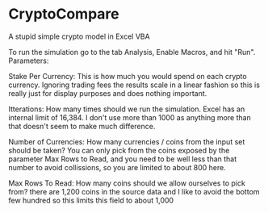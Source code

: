 # CryptoCompare
A stupid simple crypto model in Excel VBA

To run the simulation go to the tab Analysis, Enable Macros, and hit "Run".
Parameters:

Stake Per Currency: This is how much you would spend on each crypto currency. Ignoring trading fees the results scale in a linear fashion so this is really just for display purposes and does nothing important.

Itterations: How many times should we run the simulation. Excel has an internal limit of 16,384. I don't use more than 1000 as anything more than that doesn't seem to make much difference.

Number of Currencies: How many currencies / coins from the input set should be taken? You can only pick from the coins exposed by the parameter Max Rows to Read, and you need to be well less than that number to avoid collissions, so you are limited to about 800 here. 

Max Rows To Read: How many coins should we allow ourselves to pick from? there are 1,200 coins in the source data and I like to avoid the bottom few hundred so this limits this field to about 1,000
